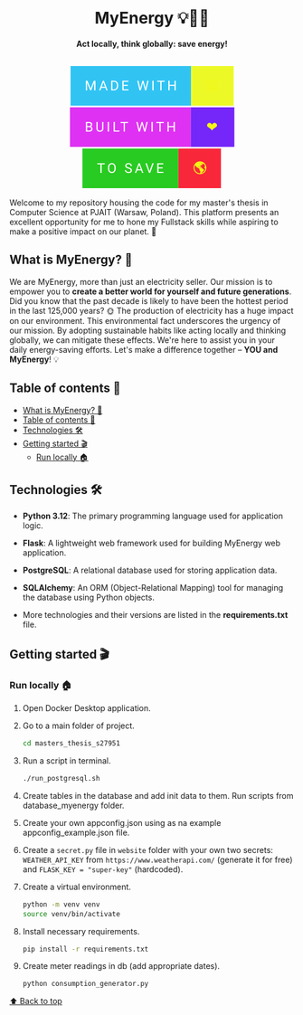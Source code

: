<div align="center">
  <br>
  <h1>MyEnergy 💡🐷💸</h1>
  <strong>Act locally, think globally: save energy!</strong>
</div>
<br>
<p align="center">
    <img src="website/static/images/readme/made_with.svg">
    <img src="website/static/images/readme/built_with.svg">
    <img src="website/static/images/readme/to_save.svg">
</p>

Welcome to my repository housing the code for my master's thesis in Computer Science at PJAIT (Warsaw, Poland). This platform presents an excellent opportunity for me to hone my Fullstack skills while aspiring to make a positive impact on our planet. 🌱

## What is MyEnergy? 🌱

We are MyEnergy, more than just an electricity seller. Our mission is to empower you to **create a better world for yourself and future generations**. Did you know that the past decade is likely to have been the hottest period in the last 125,000 years?
🌞 The production of electricity has a huge impact on our environment. This environmental fact underscores the urgency of our mission. By adopting sustainable habits like acting locally and thinking globally, we can mitigate these effects. We're here to assist you in your daily energy-saving efforts. Let's make a difference together – **YOU and MyEnergy**! 💡

## Table of contents 📖

- [What is MyEnergy? 🌱](#what-is-myenergy-)
- [Table of contents 📖](#table-of-contents-)
- [Technologies 🛠](#technologies-)
- [Getting started 🎬](#getting-started-)
  - [Run locally 🏠](#run-locally-)

## Technologies 🛠

- **Python 3.12**: The primary programming language used for application logic.
  
- **Flask**: A lightweight web framework used for building MyEnergy web application.
  
- **PostgreSQL**: A relational database used for storing application data.

- **SQLAlchemy**: An ORM (Object-Relational Mapping) tool for managing the database using Python objects.

- More technologies and their versions are listed in the **requirements.txt** file.

## Getting started 🎬

### Run locally 🏠

1. Open Docker Desktop application.

2. Go to a main folder of project.

   ```bash
   cd masters_thesis_s27951
   ```

3. Run a script in terminal.

   ```bash
   ./run_postgresql.sh
   ```

4. Create tables in the database and add init data to them.
   Run scripts from database_myenergy folder.

5. Create your own appconfig.json using as na example appconfig_example.json file.

6. Create a `secret.py` file in `website` folder with your own two secrets: `WEATHER_API_KEY` from `https://www.weatherapi.com/` (generate it for free) and `FLASK_KEY = "super-key"` (hardcoded).

7. Create a virtual environment.

   ```bash
   python -m venv venv
   source venv/bin/activate
   ```

8. Install necessary requirements.

   ```bash
   pip install -r requirements.txt
   ```

9. Create meter readings in db (add appropriate dates).

   ```bash
   python consumption_generator.py
   ```
   
[⬆ Back to top](#table-of-contents)
